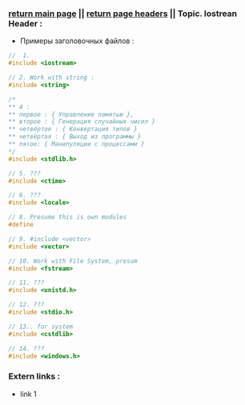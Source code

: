 ### [return main page](../../README.md) || [return page headers](PAGE_HEADERS.md) ||  Topic. Iostrean Header : 
* Примеры заголовочных файлов :
```c++
//  1.
#include <iostream>

// 2. Work with string :
#include <string>

/*
** 4 : 
** первое : { Управление памятью },
** второе : { Генерация случайных чисел }
** четвёртое : { Конвертация типов }
** четвёртая : { Выход из программы }
** пятое: { Манипуляции с процессами } 
*/
#include <stdlib.h>

// 5. ???
#include <ctime>

// 6. ???
#include <locale>

// 8. Presume this is own modules
#define

// 9. #include <vector>
#include <vector>

// 10. Work with File System, presum
#include <fstream>

// 11. ???
#include <unistd.h>

// 12. ???
#include <stdio.h>

// 13.. for system
#include <cstdlib> 

// 14. ???
#include <windows.h>
```

### Extern links :
* link 1
